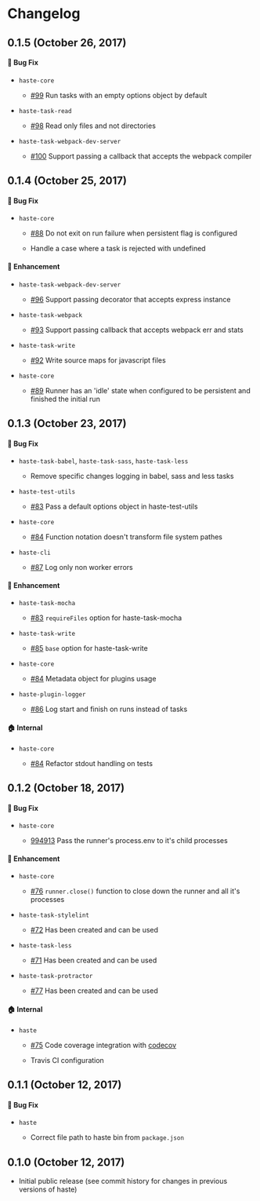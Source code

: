 # Changelog

## 0.1.5 (October 26, 2017)

#### :bug: Bug Fix

* `haste-core`

  * [#99](https://github.com/wix/haste/pull/99) Run tasks with an empty options object by default

* `haste-task-read`

  * [#98](https://github.com/wix/haste/pull/98) Read only files and not directories

* `haste-task-webpack-dev-server`

  * [#100](https://github.com/wix/haste/pull/100) Support passing a callback that accepts the webpack compiler

## 0.1.4 (October 25, 2017)

#### :bug: Bug Fix

* `haste-core`

  * [#88](https://github.com/wix/haste/pull/88) Do not exit on run failure when persistent flag is configured

  * Handle a case where a task is rejected with undefined

#### :nail_care: Enhancement

* `haste-task-webpack-dev-server`

  * [#96](https://github.com/wix/haste/pull/96) Support passing decorator that accepts express instance

* `haste-task-webpack`

  * [#93](https://github.com/wix/haste/pull/93) Support passing callback that accepts webpack err and stats

* `haste-task-write`

  * [#92](https://github.com/wix/haste/pull/92) Write source maps for javascript files

* `haste-core`

  * [#89](https://github.com/wix/haste/pull/89) Runner has an 'idle' state when configured to be persistent and finished the initial run

## 0.1.3 (October 23, 2017)

#### :bug: Bug Fix

* `haste-task-babel`, `haste-task-sass`, `haste-task-less`

  * Remove specific changes logging in babel, sass and less tasks

* `haste-test-utils`

  * [#83](https://github.com/wix/haste/pull/83) Pass a default options object in haste-test-utils

* `haste-core`

  * [#84](https://github.com/wix/haste/pull/84) Function notation doesn't transform file system pathes

* `haste-cli`

  * [#87](https://github.com/wix/haste/pull/87) Log only non worker errors

#### :nail_care: Enhancement

* `haste-task-mocha`

  * [#83](https://github.com/wix/haste/pull/83) `requireFiles` option for haste-task-mocha

* `haste-task-write`

  * [#85](https://github.com/wix/haste/pull/85) `base` option for haste-task-write

* `haste-core`

  * [#84](https://github.com/wix/haste/pull/84) Metadata object for plugins usage

* `haste-plugin-logger`

  * [#86](https://github.com/wix/haste/pull/86) Log start and finish on runs instead of tasks

#### :house: Internal

* `haste-core`

  * [#84](https://github.com/wix/haste/pull/84) Refactor stdout handling on tests

## 0.1.2 (October 18, 2017)

#### :bug: Bug Fix

* `haste-core`

  * [994913](https://github.com/wix/haste/commit/99491386b503cf2a64ed0904e889c81dcba0698f) Pass the runner's process.env to it's child processes

#### :nail_care: Enhancement

* `haste-core`

  * [#76](https://github.com/wix/haste/pull/76) `runner.close()` function to close down the runner and all it's processes

* `haste-task-stylelint`

  * [#72](https://github.com/wix/haste/pull/72) Has been created and can be used

* `haste-task-less`

  * [#71](https://github.com/wix/haste/pull/71) Has been created and can be used

* `haste-task-protractor`

  * [#77](https://github.com/wix/haste/pull/77) Has been created and can be used

#### :house: Internal

* `haste`

  * [#75](https://github.com/wix/haste/pull/75) Code coverage integration with [codecov](https://codecov.io/)

  * Travis CI configuration

## 0.1.1 (October 12, 2017)

#### :bug: Bug Fix

* `haste`

  * Correct file path to haste bin from `package.json`

## 0.1.0 (October 12, 2017)

  * Initial public release (see commit history for changes in previous versions of haste)
